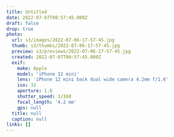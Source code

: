 ```yaml
---
title: Untitled
date: 2022-07-07T00:57:45.000Z
draft: false
drop: true
photo:
  url: s3/images/2022-07-06-17-57-45.jpg
  thumb: s3/thumbs/2022-07-06-17-57-45.jpg
  preview: s3/previews/2022-07-06-17-57-45.jpg
  created: 2022-07-07T00:57:45.000Z
  exif:
    make: Apple
    model: 'iPhone 12 mini'
    lens: 'iPhone 12 mini back dual wide camera 4.2mm f/1.6'
    iso: 32
    aperture: 1.6
    shutter_speed: 1/160
    focal_length: '4.2 mm'
    gps: null
  title: null
  caption: null
links: []
---
```

